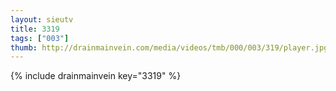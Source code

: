 ```yaml
--- 
layout: sieutv
title: 3319
tags: ["003"]
thumb: http://drainmainvein.com/media/videos/tmb/000/003/319/player.jpg
---
```

{% include drainmainvein key="3319" %} 
